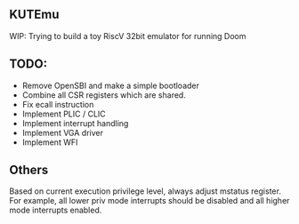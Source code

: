 ## KUTEmu

WIP: Trying to build a toy RiscV 32bit emulator for running Doom

## TODO:
* Remove OpenSBI and make a simple bootloader
* Combine all CSR registers which are shared.
* Fix ecall instruction
* Implement PLIC / CLIC
* Implement interrupt handling
* Implement VGA driver
* Implement WFI

## Others
Based on current execution privilege level, always adjust mstatus register. For example, all lower priv mode interrupts 
should be disabled and all higher mode interrupts enabled.
